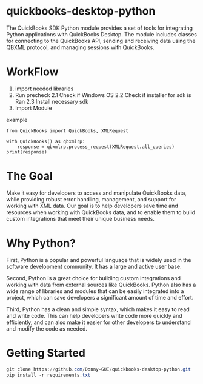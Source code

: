 # quickbooks-desktop-python
The QuickBooks SDK Python module provides a set of tools for integrating Python applications with QuickBooks Desktop. The module includes classes for connecting to the QuickBooks API, sending and receiving data using the QBXML protocol, and managing sessions with QuickBooks.

# WorkFlow

1. import needed libraries
2. Run precheck
   2.1 Check if Windows OS
   2.2 Check if installer for sdk is Ran
   2.3 Install necessary sdk
3. Import Module



 example
```Python3
from QuickBooks import QuickBooks, XMLRequest

with QuickBooks() as qbxmlrp:
    response = qbxmlrp.process_request(XMLRequest.all_queries)
print(response)
```

# The Goal
 Make it easy for developers to access and manipulate QuickBooks data, 
 while providing robust error handling, management,
 and support for working with XML data. Our goal is to help developers save time and
 resources when working with QuickBooks data, and to enable them to build custom 
 integrations that meet their unique business needs. 
 
 # Why Python?
First, Python is a popular and powerful language that is widely used in the software development community. It has a large and active user base.

Second, Python is  a great choice for building custom integrations and working with data from external sources like QuickBooks. Python also has a wide range of libraries and modules that can be easily integrated into a project, which can save developers a significant amount of time and effort.

Third, Python has a clean and simple syntax, which makes it easy to read and write code. This can help developers write code more quickly and efficiently, and can also make it easier for other developers to understand and modify the code as needed.

# Getting Started
```PowerShell
git clone https://github.com/Donny-GUI/quickbooks-desktop-python.git
pip install -r requirements.txt

```
